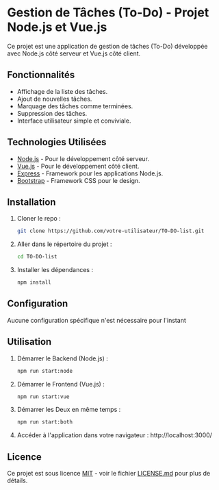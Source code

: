 # Gestion de Tâches (To-Do) - Projet Node.js et Vue.js

Ce projet est une application de gestion de tâches (To-Do) développée avec Node.js côté serveur et Vue.js côté client.

## Fonctionnalités

- Affichage de la liste des tâches.
- Ajout de nouvelles tâches.
- Marquage des tâches comme terminées.
- Suppression des tâches.
- Interface utilisateur simple et conviviale.

## Technologies Utilisées

- [Node.js](https://nodejs.org/) - Pour le développement côté serveur.
- [Vue.js](https://vuejs.org/) - Pour le développement côté client.
- [Express](https://expressjs.com/) - Framework pour les applications Node.js.
- [Bootstrap](https://getbootstrap.com/) - Framework CSS pour le design.

## Installation

1. Cloner le repo :
   ```bash
   git clone https://github.com/votre-utilisateur/TO-DO-list.git
2. Aller dans le répertoire du projet :
   ```bash
   cd TO-DO-list
3. Installer les dépendances :
   ```bash
   npm install
   
## Configuration
   Aucune configuration spécifique n'est nécessaire pour l'instant
   
## Utilisation

1. Démarrer le Backend (Node.js) :
   ```bash
   npm run start:node
   
2. Démarrer le Frontend (Vue.js) :
   ```bash
   npm run start:vue
   
3. Démarrer les Deux en même temps :
   ```bash
   npm run start:both
   
4. Accéder à l'application dans votre navigateur : 
   http://localhost:3000/


## Licence

Ce projet est sous licence [MIT](LICENSE.md) - voir le fichier [LICENSE.md](LICENSE.md) pour plus de détails.

